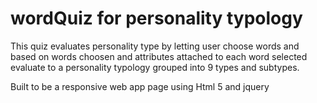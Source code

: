 # wordQuiz for personality typology

This quiz evaluates personality type by letting user choose words and based on words choosen and attributes attached to each word selected evaluate to a personality typology grouped into 9 types and subtypes.

Built to be a responsive web app page using Html 5 and jquery

